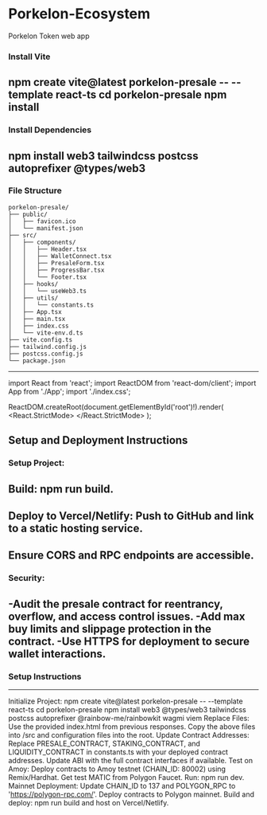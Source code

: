 # Porkelon-Ecosystem
Porkelon Token web app
### Install Vite
npm create vite@latest porkelon-presale -- --template react-ts
cd porkelon-presale
npm install
---
### Install Dependencies
npm install web3 tailwindcss postcss autoprefixer @types/web3
---
### File Structure ###
```
porkelon-presale/
├── public/
│   ├── favicon.ico
│   └── manifest.json
├── src/
│   ├── components/
│   │   ├── Header.tsx
│   │   ├── WalletConnect.tsx
│   │   ├── PresaleForm.tsx
│   │   ├── ProgressBar.tsx
│   │   └── Footer.tsx
│   ├── hooks/
│   │   └── useWeb3.ts
│   ├── utils/
│   │   └── constants.ts
│   ├── App.tsx
│   ├── main.tsx
│   ├── index.css
│   └── vite-env.d.ts
├── vite.config.ts
├── tailwind.config.js
├── postcss.config.js
└── package.json
```
---
import React from 'react';
import ReactDOM from 'react-dom/client';
import App from './App';
import './index.css';

ReactDOM.createRoot(document.getElementById('root')!).render(
  <React.StrictMode>
    <App />
  </React.StrictMode>
);
## Setup and Deployment Instructions
### Setup Project:
## Build: npm run build.
## Deploy to Vercel/Netlify: Push to GitHub and link to a static hosting service.
## Ensure CORS and RPC endpoints are accessible.
### Security:
-Audit the presale contract for reentrancy, overflow, and access control issues.
-Add max buy limits and slippage protection in the contract.
-Use HTTPS for deployment to secure wallet interactions.
---
### Setup Instructions ###
---
Initialize Project:
npm create vite@latest porkelon-presale -- --template react-ts
cd porkelon-presale
npm install web3 @types/web3 tailwindcss postcss autoprefixer @rainbow-me/rainbowkit wagmi viem
Replace Files:
Use the provided index.html from previous responses.
Copy the above files into /src and configuration files into the root.
Update Contract Addresses:
Replace PRESALE_CONTRACT, STAKING_CONTRACT, and LIQUIDITY_CONTRACT in constants.ts with your deployed contract addresses.
Update ABI with the full contract interfaces if available.
Test on Amoy:
Deploy contracts to Amoy testnet (CHAIN_ID: 80002) using Remix/Hardhat.
Get test MATIC from Polygon Faucet.
Run: npm run dev.
Mainnet Deployment:
Update CHAIN_ID to 137 and POLYGON_RPC to 'https://polygon-rpc.com/'.
Deploy contracts to Polygon mainnet.
Build and deploy: npm run build and host on Vercel/Netlify.
